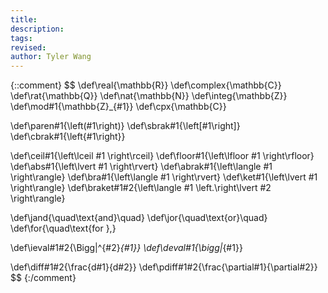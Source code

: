 ```yaml
---
title:
description: 
tags: 
revised:
author: Tyler Wang
---
```


{::comment}
$$
\def\real{\mathbb{R}}
\def\complex{\mathbb{C}}
\def\rat{\mathbb{Q}}
\def\nat{\mathbb{N}}
\def\integ{\mathbb{Z}}
\def\mod#1{\mathbb{Z}_{#1}}
\def\cpx{\mathbb{C}}

\def\paren#1{\left(#1\right)}
\def\sbrak#1{\left[#1\right]}
\def\cbrak#1{\left\{#1\right\}}

\def\ceil#1{\left\lceil #1 \right\rceil}
\def\floor#1{\left\lfloor #1 \right\rfloor}
\def\abs#1{\left\lvert #1 \right\rvert}
\def\abrak#1{\left\langle #1 \right\rangle}
\def\bra#1{\left\langle #1 \right\rvert}
\def\ket#1{\left\lvert #1 \right\rangle}
\def\braket#1#2{\left\langle #1 \left.\right\lvert #2 \right\rangle}

\def\jand{\quad\text{and}\quad}
\def\jor{\quad\text{or}\quad}
\def\for{\quad\text{for }\,}

\def\ieval#1#2{\Bigg|^{#2}_{#1}}
\def\deval#1{\bigg|_{#1}}

\def\diff#1#2{\frac{d#1}{d#2}}
\def\pdiff#1#2{\frac{\partial#1}{\partial#2}}
$$
{:/comment}